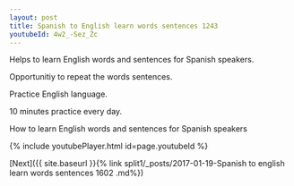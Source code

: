 ```yaml
---
layout: post
title: Spanish to English learn words sentences 1243 
youtubeId: 4w2_-Sez_Zc
---
```

 
 
Helps to learn English words and sentences for Spanish speakers.

Opportunitiy to repeat the words sentences. 

Practice English language. 
 
10 minutes practice every day. 
 
How to learn English words and sentences for Spanish speakers 
 
{% include youtubePlayer.html id=page.youtubeId %}
 
 
[Next]({{ site.baseurl }}{% link  split1/_posts/2017-01-19-Spanish to english learn words sentences 1602 .md%})
 
